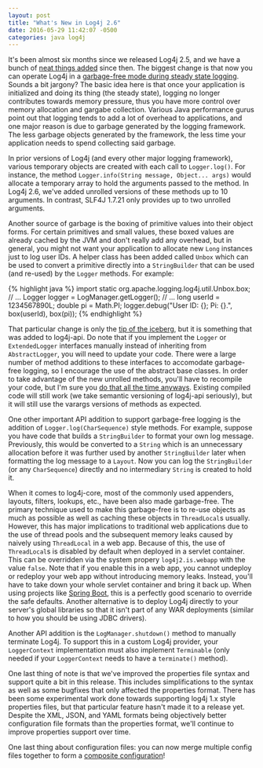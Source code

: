 ```yaml
---
layout: post
title: "What's New in Log4j 2.6"
date: 2016-05-29 11:42:07 -0500
categories: java log4j
---
```

It's been almost six months since we released Log4j 2.5, and we have a bunch of
[neat things added][cl] since then. The biggest change is that now you can operate
Log4j in a [garbage-free mode during steady state logging][gcfree]. Sounds a bit
jargony? The basic idea here is that once your application is initialized and
doing its thing (the steady state), logging no longer contributes towards memory
pressure, thus you have more control over memory allocation and gargabe collection.
Various Java performance gurus point out that logging tends to add a lot of
overhead to applications, and one major reason is due to garbage generated by
the logging framework. The less garbage objects generated by the framework, the
less time your application needs to spend collecting said garbage.

In prior versions of Log4j (and every other major logging framework), various
temporary objects are created with each call to `Logger.log()`. For instance,
the method `Logger.info(String message, Object... args)` would allocate a
temporary array to hold the arguments passed to the method. In Log4j 2.6, we've
added unrolled versions of these methods up to 10 arguments. In contrast,
SLF4J 1.7.21 only provides up to two unrolled arguments.

Another source of garbage is the boxing of primitive values into their object
forms. For certain primitives and small values, these boxed values are already
cached by the JVM and don't really add any overhead, but in general, you might
not want your application to allocate new `Long` instances just to log user IDs.
A helper class has been added called `Unbox` which can be used to convert a
primitive directly into a `StringBuilder` that can be used (and re-used) by the
`Logger` methods. For example:

{% highlight java %}
import static org.apache.logging.log4j.util.Unbox.box;
// ...
Logger logger = LogManager.getLogger();
// ...
long userId = 1234567890L;
double pi = Math.PI;
logger.debug("User ID: {}; Pi: {}.", box(userId), box(pi));
{% endhighlight %}

That particular change is only the [tip of the iceberg][perf], but it is something
that was added to log4j-api. Do note that if you implement the `Logger` or
`ExtendedLogger` interfaces manually instead of inheriting from `AbstractLogger`,
you will need to update your code. There were a large number of method additions
to these interfaces to accomodate garbage-free logging, so I encourage the use
of the abstract base classes. In order to take advantage of the new unrolled
methods, you'll have to recompile your code, but I'm sure you [do that all the
time anyways][cd]. Existing compiled code will still work (we take semantic
versioning of log4j-api seriously), but it will still use the varargs versions
of methods as expected.

One other important API addition to support garbage-free logging is the addition
of `Logger.log(CharSequence)` style methods. For example, suppose you have code
that builds a `StringBuilder` to format your own log message. Previously, this
would be converted to a `String` which is an unnecessary allocation before it was
further used by another `StringBuilder` later when formatting the log message to
a `Layout`. Now you can log the `StringBuilder` (or any `CharSequence`) directly
and no intermediary `String` is created to hold it.

When it comes to log4j-core, most of the commonly used appenders, layouts,
filters, lookups, etc., have been also made garbage-free. The primary technique
used to make this garbage-free is to re-use objects as much as possible as well
as caching these objects in `ThreadLocal`s usually. However, this has major
implications to traditional web applications due to the use of thread pools and
the subsequent memory leaks caused by naively using `ThreadLocal` in a web app.
Because of this, the use of `ThreadLocal`s is disabled by default when deployed
in a servlet container. This can be overridden via the system propery
`log4j2.is.webapp` with the value `false`. Note that if you enable this in a web
app, you cannot undeploy or redeploy your web app without introducing memory
leaks. Instead, you'll have to take down your whole servlet container and bring
it back up. When using projects like [Spring Boot][sb], this is a perfectly good
scenario to override the safe defaults. Another alternative is to deploy Log4j
directly to your server's global libraries so that it isn't part of any WAR
deployments (similar to how you should be using JDBC drivers).

Another API addition is the `LogManager.shutdown()` method to manually
terminate Log4j. To support this in a custom Log4j provider, your `LoggerContext`
implementation must also implement `Terminable` (only needed if your
`LoggerContext` needs to have a `terminate()` method).

One last thing of note is that we've improved the properties file syntax and
support quite a bit in this release. This includes simplifications to the syntax
as well as some bugfixes that only affected the properties format. There has been
some experimental work done towards supporting log4j 1.x style properties files,
but that particular feature hasn't made it to a release yet. Despite the XML,
JSON, and YAML formats being objectively better configuration file formats than
the properties format, we'll continue to improve properties support over time.

One last thing about configuration files: you can now merge multiple config
files together to form a [composite configuration][composite]!

[gcfree]: https://issues.apache.org/jira/browse/LOG4J2-1270
[cd]: http://martinfowler.com/bliki/ContinuousDelivery.html
[cl]: https://logging.apache.org/log4j/2.x/changes-report.html#a2.6
[perf]: https://logging.apache.org/log4j/2.x/performance.html
[sb]: http://projects.spring.io/spring-boot/
[composite]: https://logging.apache.org/log4j/2.x/manual/configuration.html#CompositeConfiguration
